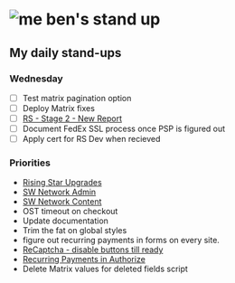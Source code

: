 # ![me](https://avatars2.githubusercontent.com/u/5232044?s=50&v=4) ben's stand up

## My daily stand-ups


### Wednesday

- [ ] Test matrix pagination option
- [ ] Deploy Matrix fixes
- [ ] [RS - Stage 2 - New Report](https://app.clickup.com/8537154/v/l/li/63072272?pr=12760709)
- [ ] Document FedEx SSL process once PSP is figured out
- [ ] Apply cert for RS Dev when recieved

### Priorities 
    
- [Rising Star Upgrades](https://app.clickup.com/8537154/v/l/f/27554943?pr=12707202)
- [SW Network Admin](https://app.clickup.com/8537154/v/l/li/54890360?pr=12760709)
- [SW Network Content](https://app.clickup.com/8537154/v/l/li/54892353?pr=12760709)
- OST timeout on checkout
- Update documentation
- Trim the fat on global styles
- figure out recurring payments in forms on every site.
- [ReCaptcha - disable buttons till ready](https://projects.madebyspeak.com/#/tasks/17598281)
- [Recurring Payments in Authorize](https://projects.madebyspeak.com/#/tasks/16411534)
- Delete Matrix values for deleted fields script

